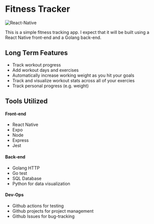 # Fitness Tracker
![React-Native](https://github.com/SeanPrendi/fitnessTracker/workflows/React-Native/badge.svg?branch=master)

This is a simple fitness tracking app. I expect that it will be built using a React Native front-end and a Golang back-end.

## Long Term Features
- Track workout progress
- Add workout days and exercises
- Automatically increase working weight as you hit your goals
- Track and visualize workout stats across all of your exercies
- Track personal progress (e.g. weight)

## Tools Utilized
#### Front-end
- React Native
- Expo
- Node
- Express
- Jest

#### Back-end
- Golang HTTP
- Go test
- SQL Database
- Python for data visualization

#### Dev-Ops
- Github actions for testing
- Github projects for project management
- Github Issues for bug-tracking
